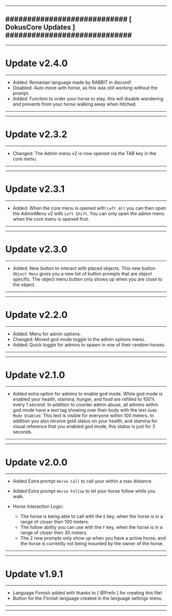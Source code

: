 --------------------------------------------------------------------------------
############################ [ DokusCore Updates ] #############################
--------------------------------------------------------------------------------
--------------------------------------------------------------------------------
# Update v2.4.0
--------------------------------------------------------------------------------
- Added: Romanian language made by RABBIT in discord!
- Disabled: Auto move with horse, as this was still working without the prompt.
- Added: Function to order your horse to stay, this will disable wandering and
  prevents from your horse walking away when hitched.
--------------------------------------------------------------------------------
--------------------------------------------------------------------------------
# Update v2.3.2
--------------------------------------------------------------------------------
- Changed: The Admin menu v2 is now opened via the TAB key in the core menu.
--------------------------------------------------------------------------------
--------------------------------------------------------------------------------
# Update v2.3.1
--------------------------------------------------------------------------------
- Added: When the core menu is opened with `Left Alt` you can then open
  the AdminMenu v2 with `Left Shift`. You can only open the admin menu
  when the core menu is opened first.
--------------------------------------------------------------------------------
--------------------------------------------------------------------------------
# Update v2.3.0
--------------------------------------------------------------------------------
- Added: New button to interact with placed objects. This new button `Object Menu`
  gives you a new list of button prompts that are object specific. The object
  menu button only shows up when you are close to the object.
--------------------------------------------------------------------------------
--------------------------------------------------------------------------------
# Update v2.2.0
--------------------------------------------------------------------------------
- Added: Menu for admin options.
- Changed: Moved god mode toggle to the admin options menu.
- Added: Quick toggle for admins to spawn in one of their random horses.
--------------------------------------------------------------------------------
--------------------------------------------------------------------------------
# Update v2.1.0
--------------------------------------------------------------------------------
- Added extra option for admins to enable god mode. While god mode is enabled
  your health, stamina, hunger, and food are refilled to 100% every 1 second.
  In addition to counter admin abuse, all admins within god mode have a text
  tag showing over their body with the text `Gode Mode Enabled`. This text
  is visible for everyone within 100 meters. In addition you also receive gold
  status on your health, and stamina for visual reference that you enabled god
  mode, this status is just for 3 seconds.
--------------------------------------------------------------------------------
--------------------------------------------------------------------------------
# Update v2.0.0
--------------------------------------------------------------------------------
- Added Extra prompt `Horse Call` to call your within a max distance.
- Added Extra prompt `Horse Follow` to let your horse follow while you walk.

- Horse Interaction Logic:
  - The horse is being able to call with the `E` key, when the horse is
    in a range of closer then 100 meters.
  - The follow ability you can use with the `F` key, when the horse is
    in a range of closer then 30 meters.
  - The 2 new prompts only show up when you have a active horse, and the
    horse is currently not being mounted by the owner of the horse.
--------------------------------------------------------------------------------
--------------------------------------------------------------------------------
# Update v1.9.1
--------------------------------------------------------------------------------
- Language Finnish added with thanks to [ @Prefo ] for creating this file!
- Button for the Finnish language created in the language settings menu.
--------------------------------------------------------------------------------
--------------------------------------------------------------------------------

